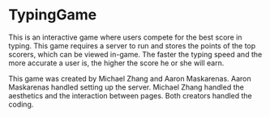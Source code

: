 # TypingGame
This is an interactive game where users compete for the best score in typing. This game requires a server to run and stores the points of the top scorers, which can be viewed in-game. The faster the typing speed and the more accurate a user is, the higher the score he or she will earn.

This game was created by Michael Zhang and Aaron Maskarenas.
Aaron Maskarenas handled setting up the server. Michael Zhang handled the aesthetics and the interaction between pages. Both creators handled the coding.
